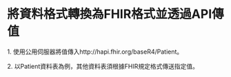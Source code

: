 # 將資料格式轉換為FHIR格式並透過API傳值
<p>1. 使用公用伺服器將值傳入http://hapi.fhir.org/baseR4/Patient。</p>
<p>2. 以Patient資料表為例，其他資料表須根據FHIR規定格式傳送指定值。</p>
